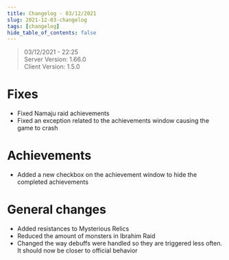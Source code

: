 ```yaml
---
title: Changelog - 03/12/2021
slug: 2021-12-03-changelog
tags: [changelog]
hide_table_of_contents: false
---
```


> 03/12/2021 - 22:25  
> Server Version: 1.66.0  
> Client Version: 1.5.0

# Fixes
- Fixed Namaju raid achievements
- Fixed an exception related to the achievements window causing the game to crash

# Achievements
- Added a new checkbox on the achievement window to hide the completed achievements

# General changes
- Added resistances to Mysterious Relics
- Reduced the amount of monsters in Ibrahim Raid
- Changed the way debuffs were handled so they are triggered less often. It should now be closer to official behavior